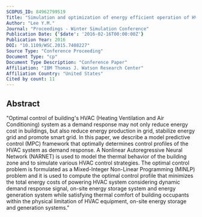 ```yaml
---
SCOPUS_ID: 84962799519
Title: "Simulation and optimization of energy efficient operation of HVAC system as demand response with distributed energy resources"
Author: "Lee Y.M."
Journal: "Proceedings - Winter Simulation Conference"
Publication Date: {'$date': '2016-02-16T00:00:00Z'}
Publication Year: 2016
DOI: "10.1109/WSC.2015.7408227"
Source Type: "Conference Proceeding"
Document Type: "cp"
Document Type Description: "Conference Paper"
Affiliation: "IBM Thomas J. Watson Research Center"
Affiliation Country: "United States"
Cited by count: 11
---
```


## Abstract
"Optimal control of building's HVAC (Heating Ventilation and Air Conditioning) system as a demand response may not only reduce energy cost in buildings, but also reduce energy production in grid, stabilize energy grid and promote smart grid. In this paper, we describe a model predictive control (MPC) framework that optimally determines control profiles of the HVAC system as demand response. A Nonlinear Autoregressive Neural Network (NARNET) is used to model the thermal behavior of the building zone and to simulate various HVAC control strategies. The optimal control problem is formulated as a Mixed-Integer Non-Linear Programming (MINLP) problem and it is used to compute the optimal control profile that minimizes the total energy costs of powering HVAC system considering dynamic demand response signal, on-site energy storage system and energy generation system while satisfying thermal comfort of building occupants within the physical limitation of HVAC equipment, on-site energy storage and generation systems."
